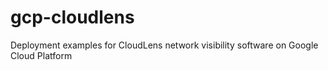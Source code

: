 # gcp-cloudlens
Deployment examples for CloudLens network visibility software on Google Cloud Platform
